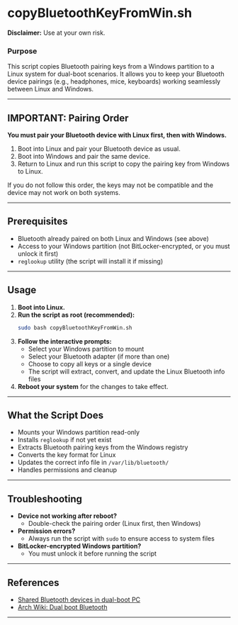 # copyBluetoothKeyFromWin.sh

**Disclaimer:** Use at your own risk. 

### Purpose
This script copies Bluetooth pairing keys from a Windows partition to a Linux system for dual-boot scenarios. It allows you to keep your Bluetooth device pairings (e.g., headphones, mice, keyboards) working seamlessly between Linux and Windows.

---

## **IMPORTANT: Pairing Order**
**You must pair your Bluetooth device with Linux first, then with Windows.**

1. Boot into Linux and pair your Bluetooth device as usual.
2. Boot into Windows and pair the same device.
3. Return to Linux and run this script to copy the pairing key from Windows to Linux.

If you do not follow this order, the keys may not be compatible and the device may not work on both systems.

---

## Prerequisites
- Bluetooth already paired on both Linux and Windows (see above)
- Access to your Windows partition (not BitLocker-encrypted, or you must unlock it first)
- `reglookup` utility (the script will install it if missing)

---

## Usage
1. **Boot into Linux.**
3. **Run the script as root (recommended):**
   ```bash
   sudo bash copyBluetoothKeyFromWin.sh
   ```
4. **Follow the interactive prompts:**
   - Select your Windows partition to mount
   - Select your Bluetooth adapter (if more than one)
   - Choose to copy all keys or a single device
   - The script will extract, convert, and update the Linux Bluetooth info files
5. **Reboot your system** for the changes to take effect.

---

## What the Script Does
- Mounts your Windows partition read-only
- Installs `reglookup` if not yet exist
- Extracts Bluetooth pairing keys from the Windows registry
- Converts the key format for Linux
- Updates the correct info file in `/var/lib/bluetooth/`
- Handles permissions and cleanup

---

## Troubleshooting
- **Device not working after reboot?**
  - Double-check the pairing order (Linux first, then Windows)
- **Permission errors?**
  - Always run the script with `sudo` to ensure access to system files
- **BitLocker-encrypted Windows partition?**
  - You must unlock it before running the script

---

## References
- [Shared Bluetooth devices in dual-boot PC](https://www.castoriscausa.com/posts/2021/02/28/bluetooth-dual-boot/)
- [Arch Wiki: Dual boot Bluetooth](https://wiki.archlinux.org/title/Bluetooth#Dual_boot_pairing)

---

